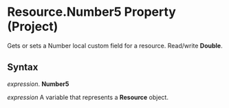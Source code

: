 
# Resource.Number5 Property (Project)

Gets or sets a Number local custom field for a resource. Read/write  **Double**.


## Syntax

 _expression_. **Number5**

 _expression_ A variable that represents a **Resource** object.

